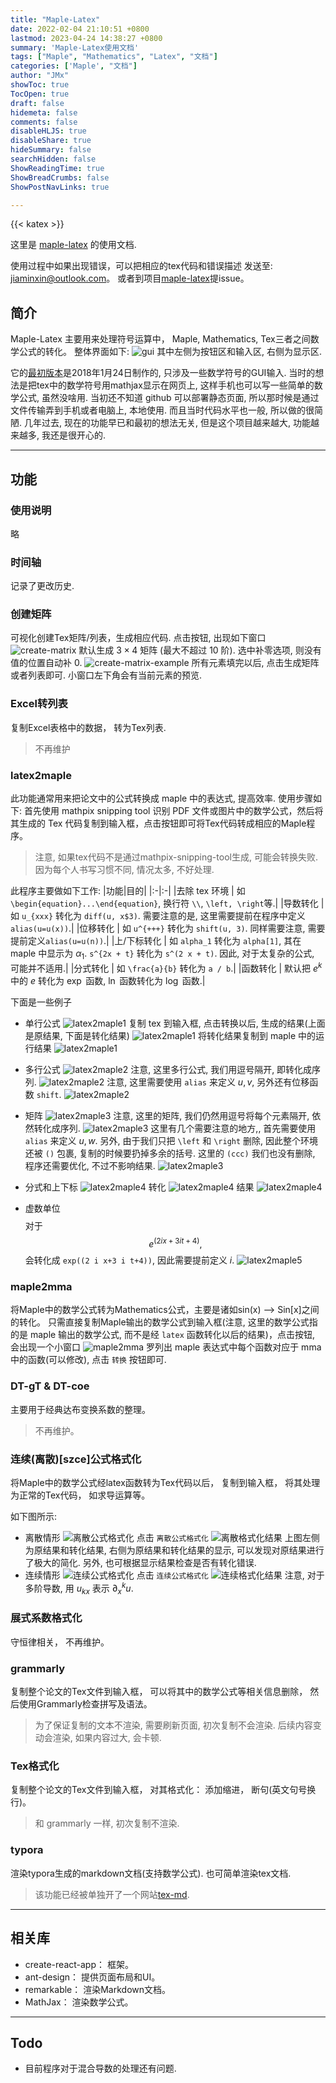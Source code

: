 ```yaml
---
title: "Maple-Latex"
date: 2022-02-04 21:10:51 +0800
lastmod: 2023-04-24 14:38:27 +0800
summary: 'Maple-Latex使用文档'
tags: ["Maple", "Mathematics", "Latex", "文档"]
categories: ['Maple', "文档"]
author: "JMx"
showToc: true
TocOpen: true
draft: false
hidemeta: false
comments: false
disableHLJS: true 
disableShare: true
hideSummary: false
searchHidden: false
ShowReadingTime: true
ShowBreadCrumbs: false
ShowPostNavLinks: true

---
```


{{< katex >}}

这里是 [maple-latex](https://github.com/jiandandaoxingfu/maple-latex) 的使用文档.

使用过程中如果出现错误，可以把相应的tex代码和错误描述
发送至: jiaminxin@outlook.com。 或者到项目[maple-latex](https://github.com/jiandandaoxingfu/maple-latex)提issue。

## 简介
Maple-Latex 主要用来处理符号运算中， 
Maple, Mathematics, Tex三者之间数学公式的转化。
整体界面如下:
![gui](images/gui.jpg)
其中左侧为按钮区和输入区, 右侧为显示区.

它的[最初版本](https://jiandandaoxingfu.github.io/maple-latex-version0/)是2018年1月24日制作的, 只涉及一些数学符号的GUI输入. 
当时的想法是把tex中的数学符号用mathjax显示在网页上, 这样手机也可以写一些简单的数学公式, 虽然没啥用.
当初还不知道 github 可以部署静态页面, 所以那时候是通过文件传输弄到手机或者电脑上, 本地使用.
而且当时代码水平也一般, 所以做的很简陋.
几年过去, 现在的功能早已和最初的想法无关, 但是这个项目越来越大, 功能越来越多, 我还是很开心的.

---

## 功能

### 使用说明
略

### 时间轴
记录了更改历史.

### 创建矩阵
可视化创建Tex矩阵/列表，生成相应代码.
点击按钮, 出现如下窗口
![create-matrix](images/create-matrix.jpg)
默认生成 $3\times 4$ 矩阵 (最大不超过 10 阶). 
选中补零选项, 则没有值的位置自动补 $0$. 
![create-matrix-example](images/create-matrix-example.jpg)
所有元素填完以后, 点击生成矩阵或者列表即可. 小窗口左下角会有当前元素的预览.

### Excel转列表
复制Excel表格中的数据， 转为Tex列表. 
> 不再维护


### latex2maple
此功能通常用来把论文中的公式转换成 maple 中的表达式, 提高效率.
使用步骤如下: 首先使用 mathpix snipping tool 识别 PDF 文件或图片中的数学公式，然后将其生成的 Tex 代码复制到输入框，点击按钮即可将Tex代码转成相应的Maple程序。 

> 注意, 如果tex代码不是通过mathpix-snipping-tool生成, 可能会转换失败. 因为每个人书写习惯不同, 情况太多, 不好处理.

此程序主要做如下工作:
|功能|目的|
|:-|:-|
|去除 tex 环境 |  如`\begin{equation}...\end{equation}`, 换行符 `\\`, `\left, \right`等.|
|导数转化 |  如 `u_{xxx}` 转化为 `diff(u, x$3)`. 需要注意的是, 这里需要提前在程序中定义 `alias(u=u(x))`.|
|位移转化 |  如 `u^{+++}` 转化为 `shift(u, 3)`. 同样需要注意, 需要提前定义`alias(u=u(n))`.|
|上/下标转化 |  如 `alpha_1` 转化为 `alpha[1]`, 其在 maple 中显示为 $\alpha_1$. `s^{2x + t}` 转化为 `s^(2 x + t)`. 因此, 对于太复杂的公式, 可能并不适用.|
|分式转化 |  如 `\frac{a}{b}` 转化为 `a / b`.|
|函数转化 | 默认把 $e^k$ 中的 $e$ 转化为 $\exp$ 函数, $\ln$ 函数转化为 $\log$ 函数.|

下面是一些例子
- 单行公式
![latex2maple1](images/latex2maple11.jpg)
复制 tex 到输入框, 点击转换以后, 生成的结果(上面是原结果, 下面是转化结果)
![latex2maple1](images/latex2maple12.jpg)
将转化结果复制到 maple 中的运行结果
![latex2maple1](images/latex2maple13.jpg)

- 多行公式
![latex2maple2](images/latex2maple21.jpg)
注意, 这里多行公式, 我们用逗号隔开, 即转化成序列.
![latex2maple2](images/latex2maple22.jpg)
注意, 这里需要使用 `alias` 来定义 $u, v$, 另外还有位移函数 `shift`.
![latex2maple2](images/latex2maple23.jpg)

- 矩阵
![latex2maple3](images/latex2maple31.jpg)
注意, 这里的矩阵, 我们仍然用逗号将每个元素隔开, 依然转化成序列.
![latex2maple3](images/latex2maple32.jpg)
这里有几个需要注意的地方,, 首先需要使用 `alias` 来定义 $u, w$. 
另外, 由于我们只把 `\left` 和 `\right` 删除, 因此整个环境还被 `()` 包裹, 复制的时候要扔掉多余的括号. 这里的 `(ccc)` 我们也没有删除, 程序还需要优化, 不过不影响结果.
![latex2maple3](images/latex2maple33.jpg)

- 分式和上下标
![latex2maple4](images/latex2maple41.jpg)
转化
![latex2maple4](images/latex2maple42.jpg)
结果
![latex2maple4](images/latex2maple43.jpg)

- 虚数单位
$$ $$
对于
$$e^{(2i x + 3 it + 4)},$$
会转化成
`exp((2 i x+3 i t+4))`, 因此需要提前定义 $i$.
![latex2maple5](images/latex2maple5.jpg)

### maple2mma
将Maple中的数学公式转为Mathematics公式，主要是诸如sin(x) --> Sin[x]之间的转化。 只需直接复制Maple输出的数学公式到输入框(注意, 这里的数学公式指的是 maple 输出的数学公式, 而不是经 `latex` 函数转化以后的结果)，点击按钮, 会出现一个小窗口
![maple2mma](images/maple2mma.jpg)
罗列出 maple 表达式中每个函数对应于 mma 中的函数(可以修改), 点击 `转换` 按钮即可.


### DT-gT & DT-coe
主要用于经典达布变换系数的整理。 

> 不再维护。

### 连续(离散)[szce]公式格式化 
将Maple中的数学公式经latex函数转为Tex代码以后， 复制到输入框， 将其处理为正常的Tex代码， 如求导运算等。

如下图所示:
- 离散情形
![离散公式格式化](images/maple2latex-discrete.jpg)
点击 `离散公式格式化`
![离散格式化结果](images/maple2latex-discrete-result.jpg)
上图左侧为原结果和转化结果, 右侧为原结果和转化结果的显示, 可以发现对原结果进行了极大的简化. 另外, 也可根据显示结果检查是否有转化错误.
- 连续情形
![连续公式格式化](images/maple2latex-continue.jpg)
点击 `连续公式格式化`
![连续格式化结果](images/maple2latex-continue-result.jpg)
注意, 对于多阶导数, 用 $u_{kx}$ 表示 $\partial_x^k u$.



### 展式系数格式化
守恒律相关， 不再维护。

### grammarly
复制整个论文的Tex文件到输入框， 可以将其中的数学公式等相关信息删除， 然后使用Grammarly检查拼写及语法。

> 为了保证复制的文本不渲染, 需要刷新页面, 初次复制不会渲染. 后续内容变动会渲染, 如果内容过大, 会卡顿.

### Tex格式化
复制整个论文的Tex文件到输入框， 对其格式化： 添加缩进， 断句(英文句号换行)。

> 和 grammarly 一样, 初次复制不渲染.

### typora
渲染typora生成的markdown文档(支持数学公式). 也可简单渲染tex文档.
> 该功能已经被单独开了一个网站[tex-md](https://jiandandaoxingfu.github.io/md-tex-renderer).

---

## 相关库
- create-react-app： 框架。
- ant-design： 提供页面布局和UI。
- remarkable： 渲染Markdown文档。
- MathJax： 渲染数学公式。

--- 

## Todo
- 目前程序对于混合导数的处理还有问题.